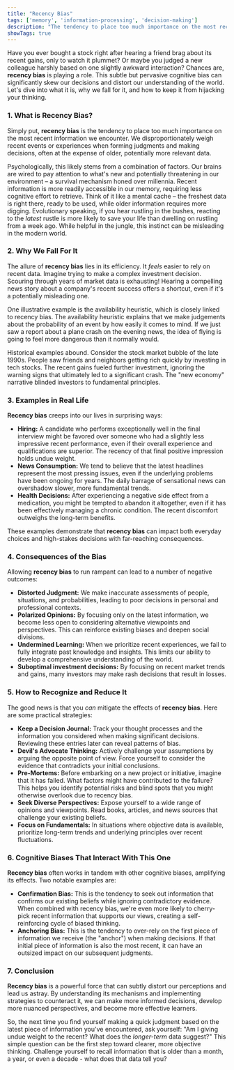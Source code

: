 ```yaml
---
title: "Recency Bias"
tags: ['memory', 'information-processing', 'decision-making']
description: "The tendency to place too much importance on the most recent information encountered."
showTags: true
---
```



Have you ever bought a stock right after hearing a friend brag about its recent gains, only to watch it plummet? Or maybe you judged a new colleague harshly based on one slightly awkward interaction? Chances are, **recency bias** is playing a role. This subtle but pervasive cognitive bias can significantly skew our decisions and distort our understanding of the world. Let's dive into what it is, why we fall for it, and how to keep it from hijacking your thinking.

### 1. What is Recency Bias?

Simply put, **recency bias** is the tendency to place too much importance on the most recent information we encounter. We disproportionately weigh recent events or experiences when forming judgments and making decisions, often at the expense of older, potentially more relevant data.

Psychologically, this likely stems from a combination of factors. Our brains are wired to pay attention to what's new and potentially threatening in our environment – a survival mechanism honed over millennia. Recent information is more readily accessible in our memory, requiring less cognitive effort to retrieve. Think of it like a mental cache – the freshest data is right there, ready to be used, while older information requires more digging. Evolutionary speaking, if you hear rustling in the bushes, reacting to the *latest* rustle is more likely to save your life than dwelling on rustling from a week ago. While helpful in the jungle, this instinct can be misleading in the modern world.

### 2. Why We Fall For It

The allure of **recency bias** lies in its efficiency. It *feels* easier to rely on recent data. Imagine trying to make a complex investment decision. Scouring through years of market data is exhausting! Hearing a compelling news story about a company's recent success offers a shortcut, even if it's a potentially misleading one.

One illustrative example is the availability heuristic, which is closely linked to recency bias. The availability heuristic explains that we make judgements about the probability of an event by how easily it comes to mind. If we just saw a report about a plane crash on the evening news, the idea of flying is going to feel more dangerous than it normally would.

Historical examples abound. Consider the stock market bubble of the late 1990s. People saw friends and neighbors getting rich quickly by investing in tech stocks. The recent gains fueled further investment, ignoring the warning signs that ultimately led to a significant crash. The "new economy" narrative blinded investors to fundamental principles.

### 3. Examples in Real Life

**Recency bias** creeps into our lives in surprising ways:

*   **Hiring:** A candidate who performs exceptionally well in the final interview might be favored over someone who had a slightly less impressive recent performance, even if their overall experience and qualifications are superior. The recency of that final positive impression holds undue weight.
*   **News Consumption:** We tend to believe that the latest headlines represent the most pressing issues, even if the underlying problems have been ongoing for years. The daily barrage of sensational news can overshadow slower, more fundamental trends.
*   **Health Decisions:** After experiencing a negative side effect from a medication, you might be tempted to abandon it altogether, even if it has been effectively managing a chronic condition. The recent discomfort outweighs the long-term benefits.

These examples demonstrate that **recency bias** can impact both everyday choices and high-stakes decisions with far-reaching consequences.

### 4. Consequences of the Bias

Allowing **recency bias** to run rampant can lead to a number of negative outcomes:

*   **Distorted Judgment:** We make inaccurate assessments of people, situations, and probabilities, leading to poor decisions in personal and professional contexts.
*   **Polarized Opinions:** By focusing only on the latest information, we become less open to considering alternative viewpoints and perspectives. This can reinforce existing biases and deepen social divisions.
*   **Undermined Learning:** When we prioritize recent experiences, we fail to fully integrate past knowledge and insights. This limits our ability to develop a comprehensive understanding of the world.
*   **Suboptimal investment decisions:** By focusing on recent market trends and gains, many investors may make rash decisions that result in losses.

### 5. How to Recognize and Reduce It

The good news is that you *can* mitigate the effects of **recency bias**. Here are some practical strategies:

*   **Keep a Decision Journal:** Track your thought processes and the information you considered when making significant decisions. Reviewing these entries later can reveal patterns of bias.
*   **Devil's Advocate Thinking:** Actively challenge your assumptions by arguing the opposite point of view. Force yourself to consider the evidence that contradicts your initial conclusions.
*   **Pre-Mortems:** Before embarking on a new project or initiative, imagine that it has failed. What factors might have contributed to the failure? This helps you identify potential risks and blind spots that you might otherwise overlook due to recency bias.
*   **Seek Diverse Perspectives:** Expose yourself to a wide range of opinions and viewpoints. Read books, articles, and news sources that challenge your existing beliefs.
*   **Focus on Fundamentals:** In situations where objective data is available, prioritize long-term trends and underlying principles over recent fluctuations.

### 6. Cognitive Biases That Interact With This One

**Recency bias** often works in tandem with other cognitive biases, amplifying its effects. Two notable examples are:

*   **Confirmation Bias:** This is the tendency to seek out information that confirms our existing beliefs while ignoring contradictory evidence. When combined with recency bias, we're even more likely to cherry-pick recent information that supports our views, creating a self-reinforcing cycle of biased thinking.
*   **Anchoring Bias:** This is the tendency to over-rely on the first piece of information we receive (the "anchor") when making decisions. If that initial piece of information is also the most recent, it can have an outsized impact on our subsequent judgments.

### 7. Conclusion

**Recency bias** is a powerful force that can subtly distort our perceptions and lead us astray. By understanding its mechanisms and implementing strategies to counteract it, we can make more informed decisions, develop more nuanced perspectives, and become more effective learners.

So, the next time you find yourself making a quick judgment based on the latest piece of information you've encountered, ask yourself: "Am I giving undue weight to the recent? What does the *longer-term* data suggest?" This simple question can be the first step toward clearer, more objective thinking. Challenge yourself to recall information that is older than a month, a year, or even a decade - what does that data tell you?

